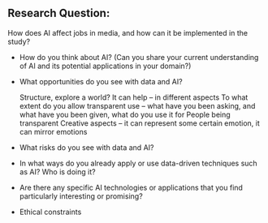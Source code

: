 Research Question:
--
How does AI affect jobs in media, and how can it be implemented in the study? 
 
- How do you think about AI? (Can you share your current understanding of AI and its potential applications in your domain?)

- What opportunities do you see with data and AI? 
    
    Structure, explore a world? It can help – in different aspects
    To what extent do you allow transparent use – what have you been asking, and what have you been given, what do you use it for
    People being transparent
    Creative aspects – it can represent some certain emotion, it can mirror emotions

- What risks do you see with data and AI? 
- In what ways do you already apply or use data-driven techniques such as AI? Who is doing it?
- Are there any specific AI technologies or applications that you find particularly interesting or promising?
- Ethical constraints
